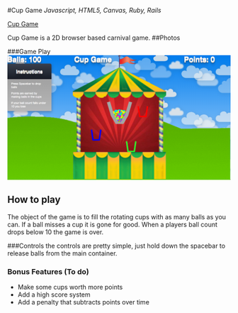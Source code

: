 #Cup Game
*Javascript, HTML5, Canvas, Ruby, Rails*

[Cup Game](http://www.justintung.rocks/DrunkenBirds)

Cup Game is a 2D browser based carnival game.
##Photos

###Game Play
![Game](./app/assets/images/action.png)

## How to play
The object of the game is to fill the rotating cups with as many balls as you can. If a ball misses a cup it is gone for good. When a players ball count drops below 10 the game is over.

###Controls
the controls are pretty simple, just hold down the spacebar to release balls from the main container.

### Bonus Features (To do)
- Make some cups worth more points
- Add a high score system
- Add a penalty that subtracts points over time
